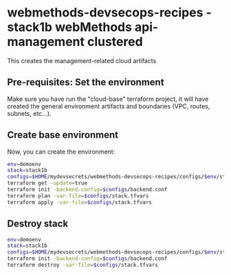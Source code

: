 # webmethods-devsecops-recipes - stack1b webMethods api-management clustered

This creates the management-related cloud artifacts

## Pre-requisites: Set the environment

Make sure you have run the "cloud-base" terraform project, it will have created the general environment artifacts and boundaries (VPC, routes, subnets, etc...).

## Create base environment

Now, you can create the environment:

```bash
env=demoenv
stack=stack1b
configs=$HOME/mydevsecrets/webmethods-devsecops-recipes/configs/$env/stacks/$stack
terraform get -update=true
terraform init -backend-config=$configs/backend.conf
terraform plan -var-file=$configs/stack.tfvars
terraform apply -var-file=$configs/stack.tfvars
```

## Destroy stack

```bash
env=demoenv
stack=stack1b
configs=$HOME/mydevsecrets/webmethods-devsecops-recipes/configs/$env/stacks/$stack
terraform init -backend-config=$configs/backend.conf
terraform destroy -var-file=$configs/stack.tfvars
```